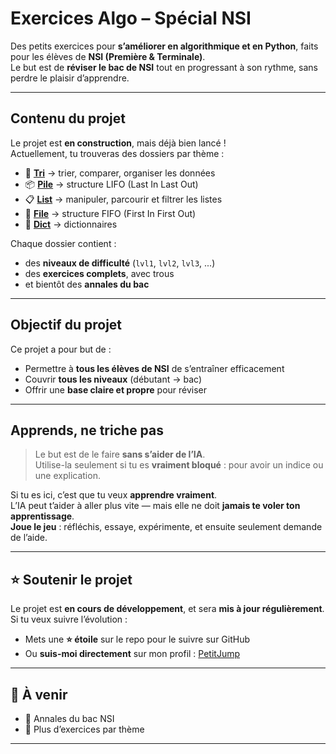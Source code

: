 # Exercices Algo – Spécial NSI

Des petits exercices pour **s’améliorer en algorithmique et en Python**, faits pour les élèves de **NSI (Première & Terminale)**.  
Le but est de **réviser le bac de NSI** tout en progressant à son rythme, sans perdre le plaisir d’apprendre.

---

## Contenu du projet

Le projet est **en construction**, mais déjà bien lancé !  
Actuellement, tu trouveras des dossiers par thème :

- 🔁 [**Tri**](./Tri) → trier, comparer, organiser les données  
- 📦 [**Pile**](./Pile) → structure LIFO (Last In Last Out)
- 📋 [**List**](./List) → manipuler, parcourir et filtrer les listes  
- 🧾 [**File**](./File) → structure FIFO (First In First Out)
- 🔑 [**Dict**](./Dict) → dictionnaires

Chaque dossier contient :
- des **niveaux de difficulté** (`lvl1`, `lvl2`, `lvl3`, ...)  
- des **exercices complets**, avec trous
- et bientôt des **annales du bac** 

---

## Objectif du projet

Ce projet a pour but de :
- Permettre à **tous les élèves de NSI** de s’entraîner efficacement  
- Couvrir **tous les niveaux** (débutant → bac)  
- Offrir une **base claire et propre** pour réviser

---

## Apprends, ne triche pas

> Le but est de le faire **sans s’aider de l’IA**.  
> Utilise-la seulement si tu es **vraiment bloqué** : pour avoir un indice ou une explication.  

Si tu es ici, c’est que tu veux **apprendre vraiment**.  
L’IA peut t’aider à aller plus vite — mais elle ne doit **jamais te voler ton apprentissage**.  
**Joue le jeu** : réfléchis, essaye, expérimente, et ensuite seulement demande de l’aide.

---

## ⭐ Soutenir le projet

Le projet est **en cours de développement**, et sera **mis à jour régulièrement**.  
Si tu veux suivre l’évolution :
- Mets une **⭐ étoile** sur le repo pour le suivre sur GitHub  
- Ou **suis-moi directement** sur mon profil : [PetitJump](https://github.com/PetitJump)

---

## 🧠 À venir

- 🧮 Annales du bac NSI 
- 🧰 Plus d’exercices par thème

---